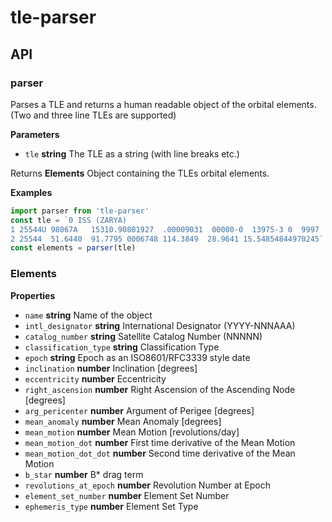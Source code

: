 
# tle-parser

## API

### parser

Parses a TLE and returns a human readable object of the orbital elements.
(Two and three line TLEs are supported)

**Parameters**

-   `tle` **string** The TLE as a string (with line breaks etc.)

Returns **Elements** Object containing the TLEs orbital elements.

**Examples**

```javascript
import parser from 'tle-parser'
const tle = `0 ISS (ZARYA)
1 25544U 98067A   15310.90801927  .00009031  00000-0  13975-3 0  9997
2 25544  51.6440  91.7795 0006748 114.3849  28.9641 15.54854844970245`
const elements = parser(tle)
```

### Elements

**Properties**

-   `name` **string** Name of the object
-   `intl_designator` **string** International Designator (YYYY-NNNAAA)
-   `catalog_number` **string** Satellite Catalog Number (NNNNN)
-   `classification_type` **string** Classification Type
-   `epoch` **string** Epoch as an ISO8601/RFC3339 style date
-   `inclination` **number** Inclination [degrees]
-   `eccentricity` **number** Eccentricity
-   `right_ascension` **number** Right Ascension of the Ascending Node [degrees]
-   `arg_pericenter` **number** Argument of Perigee [degrees]
-   `mean_anomaly` **number** Mean Anomaly [degrees]
-   `mean_motion` **number** Mean Motion [revolutions/day]
-   `mean_motion_dot` **number** First time derivative of the Mean Motion
-   `mean_motion_dot_dot` **number** Second time derivative of the Mean Motion
-   `b_star` **number** B* drag term
-   `revolutions_at_epoch` **number** Revolution Number at Epoch
-   `element_set_number` **number** Element Set Number
-   `ephemeris_type` **number** Element Set Type

